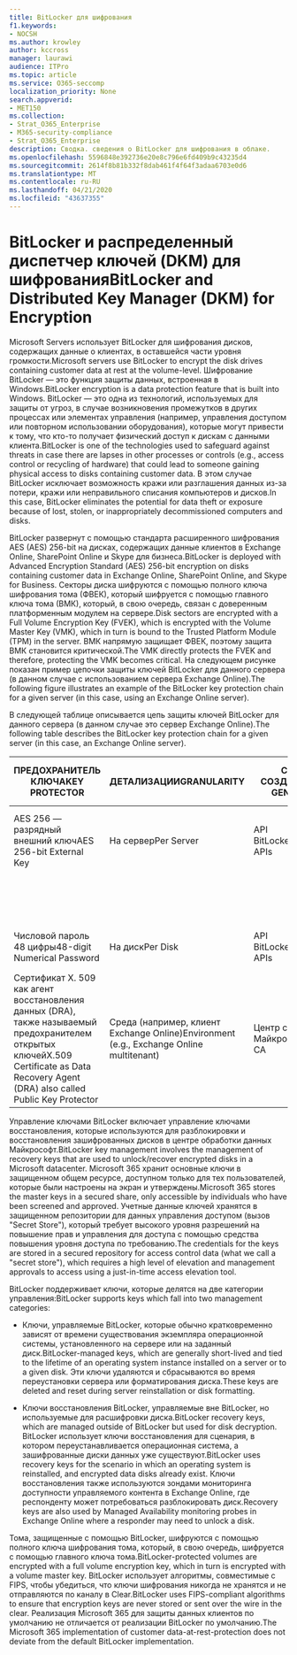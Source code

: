 ```yaml
---
title: BitLocker для шифрования
f1.keywords:
- NOCSH
ms.author: krowley
author: kccross
manager: laurawi
audience: ITPro
ms.topic: article
ms.service: O365-seccomp
localization_priority: None
search.appverid:
- MET150
ms.collection:
- Strat_O365_Enterprise
- M365-security-compliance
- Strat_O365_Enterprise
description: Сводка. сведения о BitLocker для шифрования в облаке.
ms.openlocfilehash: 5596848e392736e20e8c796e6fd409b9c43235d4
ms.sourcegitcommit: 2614f8b81b332f8dab461f4f64f3adaa6703e0d6
ms.translationtype: MT
ms.contentlocale: ru-RU
ms.lasthandoff: 04/21/2020
ms.locfileid: "43637355"
---
```

# <a name="bitlocker-and-distributed-key-manager-dkm-for-encryption"></a><span data-ttu-id="b1698-103">BitLocker и распределенный диспетчер ключей (DKM) для шифрования</span><span class="sxs-lookup"><span data-stu-id="b1698-103">BitLocker and Distributed Key Manager (DKM) for Encryption</span></span>

<span data-ttu-id="b1698-104">Microsoft Servers использует BitLocker для шифрования дисков, содержащих данные о клиентах, в оставшейся части уровня громкости.</span><span class="sxs-lookup"><span data-stu-id="b1698-104">Microsoft servers use BitLocker to encrypt the disk drives containing customer data at rest at the volume-level.</span></span> <span data-ttu-id="b1698-105">Шифрование BitLocker — это функция защиты данных, встроенная в Windows.</span><span class="sxs-lookup"><span data-stu-id="b1698-105">BitLocker encryption is a data protection feature that is built into Windows.</span></span> <span data-ttu-id="b1698-106">BitLocker — это одна из технологий, используемых для защиты от угроз, в случае возникновения промежутков в других процессах или элементах управления (например, управления доступом или повторном использовании оборудования), которые могут привести к тому, что кто-то получает физический доступ к дискам с данными клиента.</span><span class="sxs-lookup"><span data-stu-id="b1698-106">BitLocker is one of the technologies used to safeguard against threats in case there are lapses in other processes or controls (e.g., access control or recycling of hardware) that could lead to someone gaining physical access to disks containing customer data.</span></span> <span data-ttu-id="b1698-107">В этом случае BitLocker исключает возможность кражи или разглашения данных из-за потери, кражи или неправильного списания компьютеров и дисков.</span><span class="sxs-lookup"><span data-stu-id="b1698-107">In this case, BitLocker eliminates the potential for data theft or exposure because of lost, stolen, or inappropriately decommissioned computers and disks.</span></span>

<span data-ttu-id="b1698-108">BitLocker развернут с помощью стандарта расширенного шифрования AES (AES) 256-bit на дисках, содержащих данные клиентов в Exchange Online, SharePoint Online и Skype для бизнеса.</span><span class="sxs-lookup"><span data-stu-id="b1698-108">BitLocker is deployed with Advanced Encryption Standard (AES) 256-bit encryption on disks containing customer data in Exchange Online, SharePoint Online, and Skype for Business.</span></span> <span data-ttu-id="b1698-109">Секторы диска шифруются с помощью полного ключа шифрования тома (ФВЕК), который шифруется с помощью главного ключа тома (ВМК), который, в свою очередь, связан с доверенным платформенным модулем на сервере.</span><span class="sxs-lookup"><span data-stu-id="b1698-109">Disk sectors are encrypted with a Full Volume Encryption Key (FVEK), which is encrypted with the Volume Master Key (VMK), which in turn is bound to the Trusted Platform Module (TPM) in the server.</span></span> <span data-ttu-id="b1698-110">ВМК напрямую защищает ФВЕК, поэтому защита ВМК становится критической.</span><span class="sxs-lookup"><span data-stu-id="b1698-110">The VMK directly protects the FVEK and therefore, protecting the VMK becomes critical.</span></span> <span data-ttu-id="b1698-111">На следующем рисунке показан пример цепочки защиты ключей BitLocker для данного сервера (в данном случае с использованием сервера Exchange Online).</span><span class="sxs-lookup"><span data-stu-id="b1698-111">The following figure illustrates an example of the BitLocker key protection chain for a given server (in this case, using an Exchange Online server).</span></span>

<span data-ttu-id="b1698-112">В следующей таблице описывается цепь защиты ключей BitLocker для данного сервера (в данном случае это сервер Exchange Online).</span><span class="sxs-lookup"><span data-stu-id="b1698-112">The following table describes the BitLocker key protection chain for a given server (in this case, an Exchange Online server).</span></span>

| <span data-ttu-id="b1698-113">ПРЕДОХРАНИТЕЛЬ КЛЮЧА</span><span class="sxs-lookup"><span data-stu-id="b1698-113">KEY PROTECTOR</span></span> | <span data-ttu-id="b1698-114">ДЕТАЛИЗАЦИИ</span><span class="sxs-lookup"><span data-stu-id="b1698-114">GRANULARITY</span></span> | <span data-ttu-id="b1698-115">СПОСОБ СОЗДАНИЯ?</span><span class="sxs-lookup"><span data-stu-id="b1698-115">HOW GENERATED?</span></span> | <span data-ttu-id="b1698-116">ГДЕ ОН ХРАНИТСЯ?</span><span class="sxs-lookup"><span data-stu-id="b1698-116">WHERE IS IT STORED?</span></span> | <span data-ttu-id="b1698-117">ЗАЩИТИТЬ</span><span class="sxs-lookup"><span data-stu-id="b1698-117">PROTECTION</span></span> |
|--------------------------------------------------------------------------------|-------------------------------------------------|----------------|-------------------------|--------------------------------------------------------------------------------------------------|
| <span data-ttu-id="b1698-118">AES 256 — разрядный внешний ключ</span><span class="sxs-lookup"><span data-stu-id="b1698-118">AES 256-bit External Key</span></span> | <span data-ttu-id="b1698-119">На сервер</span><span class="sxs-lookup"><span data-stu-id="b1698-119">Per Server</span></span> | <span data-ttu-id="b1698-120">API BitLocker</span><span class="sxs-lookup"><span data-stu-id="b1698-120">BitLocker APIs</span></span> | <span data-ttu-id="b1698-121">Доверенный платформенный модуль или безопасный секрет</span><span class="sxs-lookup"><span data-stu-id="b1698-121">TPM or Secret Safe</span></span> | <span data-ttu-id="b1698-122">Защищенное хранилище или управление доступом</span><span class="sxs-lookup"><span data-stu-id="b1698-122">Lockbox / Access Control</span></span> |
|  |  |  | <span data-ttu-id="b1698-123">Реестр сервера почтовых ящиков</span><span class="sxs-lookup"><span data-stu-id="b1698-123">Mailbox Server Registry</span></span> | <span data-ttu-id="b1698-124">Шифрование доверенного платформенного модуля</span><span class="sxs-lookup"><span data-stu-id="b1698-124">TPM encrypted</span></span> |
| <span data-ttu-id="b1698-125">Числовой пароль 48 цифры</span><span class="sxs-lookup"><span data-stu-id="b1698-125">48-digit Numerical Password</span></span> | <span data-ttu-id="b1698-126">На диск</span><span class="sxs-lookup"><span data-stu-id="b1698-126">Per Disk</span></span> | <span data-ttu-id="b1698-127">API BitLocker</span><span class="sxs-lookup"><span data-stu-id="b1698-127">BitLocker APIs</span></span> | <span data-ttu-id="b1698-128">Active Directory</span><span class="sxs-lookup"><span data-stu-id="b1698-128">Active Directory</span></span> | <span data-ttu-id="b1698-129">Защищенное хранилище или управление доступом</span><span class="sxs-lookup"><span data-stu-id="b1698-129">Lockbox / Access Control</span></span> |
| <span data-ttu-id="b1698-130">Сертификат X. 509 как агент восстановления данных (DRA), также называемый предохранителем открытых ключей</span><span class="sxs-lookup"><span data-stu-id="b1698-130">X.509 Certificate as Data Recovery Agent (DRA) also called Public Key Protector</span></span> | <span data-ttu-id="b1698-131">Среда (например, клиент Exchange Online)</span><span class="sxs-lookup"><span data-stu-id="b1698-131">Environment (e.g., Exchange Online multitenant)</span></span> | <span data-ttu-id="b1698-132">Центр сертификации Майкрософт</span><span class="sxs-lookup"><span data-stu-id="b1698-132">Microsoft CA</span></span> | <span data-ttu-id="b1698-133">Система построения</span><span class="sxs-lookup"><span data-stu-id="b1698-133">Build System</span></span> | <span data-ttu-id="b1698-134">Ни один пользователь не имеет полного пароля для закрытого ключа.</span><span class="sxs-lookup"><span data-stu-id="b1698-134">No one user has the full password to the private key.</span></span> <span data-ttu-id="b1698-135">Пароль находится в разделе физическая защита.</span><span class="sxs-lookup"><span data-stu-id="b1698-135">The password is under physical protection.</span></span> |


<span data-ttu-id="b1698-136">Управление ключами BitLocker включает управление ключами восстановления, которые используются для разблокировки и восстановления зашифрованных дисков в центре обработки данных Майкрософт.</span><span class="sxs-lookup"><span data-stu-id="b1698-136">BitLocker key management involves the management of recovery keys that are used to unlock/recover encrypted disks in a Microsoft datacenter.</span></span> <span data-ttu-id="b1698-137">Microsoft 365 хранит основные ключи в защищенном общем ресурсе, доступном только для тех пользователей, которые были настроены на экран и утверждены.</span><span class="sxs-lookup"><span data-stu-id="b1698-137">Microsoft 365 stores the master keys in a secured share, only accessible by individuals who have been screened and approved.</span></span> <span data-ttu-id="b1698-138">Учетные данные ключей хранятся в защищенном репозитории для данных управления доступом (вызов "Secret Store"), который требует высокого уровня разрешений на повышение прав и управления для доступа с помощью средства повышения уровня доступа по требованию.</span><span class="sxs-lookup"><span data-stu-id="b1698-138">The credentials for the keys are stored in a secured repository for access control data (what we call a "secret store"), which requires a high level of elevation and management approvals to access using a just-in-time access elevation tool.</span></span>

<span data-ttu-id="b1698-139">BitLocker поддерживает ключи, которые делятся на две категории управления:</span><span class="sxs-lookup"><span data-stu-id="b1698-139">BitLocker supports keys which fall into two management categories:</span></span>

- <span data-ttu-id="b1698-140">Ключи, управляемые BitLocker, которые обычно кратковременно зависят от времени существования экземпляра операционной системы, установленного на сервере или на заданный диск.</span><span class="sxs-lookup"><span data-stu-id="b1698-140">BitLocker-managed keys, which are generally short-lived and tied to the lifetime of an operating system instance installed on a server or to a given disk.</span></span> <span data-ttu-id="b1698-141">Эти ключи удаляются и сбрасываются во время переустановки сервера или форматирования диска.</span><span class="sxs-lookup"><span data-stu-id="b1698-141">These keys are deleted and reset during server reinstallation or disk formatting.</span></span>

- <span data-ttu-id="b1698-142">Ключи восстановления BitLocker, управляемые вне BitLocker, но используемые для расшифровки диска.</span><span class="sxs-lookup"><span data-stu-id="b1698-142">BitLocker recovery keys, which are managed outside of BitLocker but used for disk decryption.</span></span> <span data-ttu-id="b1698-143">BitLocker использует ключи восстановления для сценария, в котором переустанавливается операционная система, а зашифрованные диски данных уже существуют.</span><span class="sxs-lookup"><span data-stu-id="b1698-143">BitLocker uses recovery keys for the scenario in which an operating system is reinstalled, and encrypted data disks already exist.</span></span> <span data-ttu-id="b1698-144">Ключи восстановления также используются зондами мониторинга доступности управляемого контента в Exchange Online, где респонденту может потребоваться разблокировать диск.</span><span class="sxs-lookup"><span data-stu-id="b1698-144">Recovery keys are also used by Managed Availability monitoring probes in Exchange Online where a responder may need to unlock a disk.</span></span>

<span data-ttu-id="b1698-145">Тома, защищенные с помощью BitLocker, шифруются с помощью полного ключа шифрования тома, который, в свою очередь, шифруется с помощью главного ключа тома.</span><span class="sxs-lookup"><span data-stu-id="b1698-145">BitLocker-protected volumes are encrypted with a full volume encryption key, which in turn is encrypted with a volume master key.</span></span> <span data-ttu-id="b1698-146">BitLocker использует алгоритмы, совместимые с FIPS, чтобы убедиться, что ключи шифрования никогда не хранятся и не отправляются по каналу в Clear.</span><span class="sxs-lookup"><span data-stu-id="b1698-146">BitLocker uses FIPS-compliant algorithms to ensure that encryption keys are never stored or sent over the wire in the clear.</span></span> <span data-ttu-id="b1698-147">Реализация Microsoft 365 для защиты данных клиентов по умолчанию не отличается от реализации BitLocker по умолчанию.</span><span class="sxs-lookup"><span data-stu-id="b1698-147">The Microsoft 365 implementation of customer data-at-rest-protection does not deviate from the default BitLocker implementation.</span></span>
